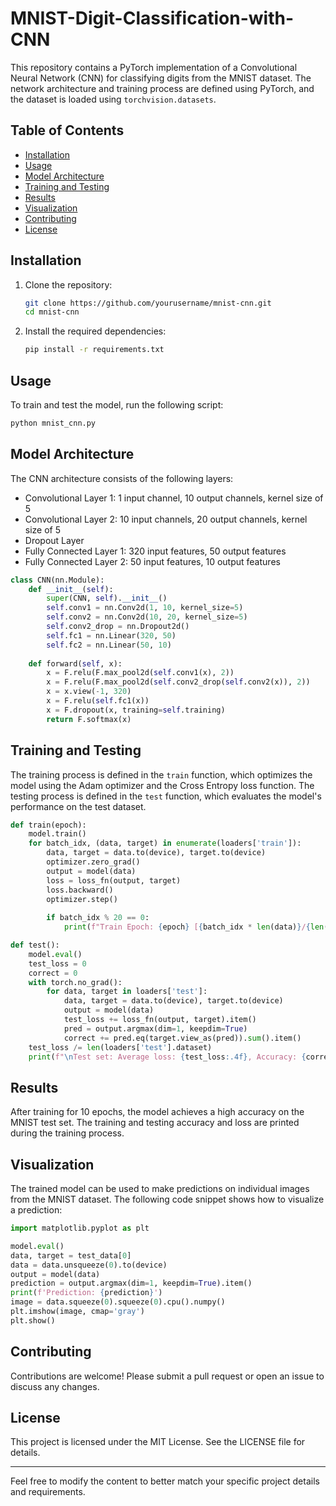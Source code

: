 # MNIST-Digit-Classification-with-CNN

This repository contains a PyTorch implementation of a Convolutional Neural Network (CNN) for classifying digits from the MNIST dataset. The network architecture and training process are defined using PyTorch, and the dataset is loaded using `torchvision.datasets`.

## Table of Contents

- [Installation](#installation)
- [Usage](#usage)
- [Model Architecture](#model-architecture)
- [Training and Testing](#training-and-testing)
- [Results](#results)
- [Visualization](#visualization)
- [Contributing](#contributing)
- [License](#license)

## Installation

1. Clone the repository:
   ```sh
   git clone https://github.com/yourusername/mnist-cnn.git
   cd mnist-cnn
   ```

2. Install the required dependencies:
   ```sh
   pip install -r requirements.txt
   ```

## Usage

To train and test the model, run the following script:
```sh
python mnist_cnn.py
```

## Model Architecture

The CNN architecture consists of the following layers:
- Convolutional Layer 1: 1 input channel, 10 output channels, kernel size of 5
- Convolutional Layer 2: 10 input channels, 20 output channels, kernel size of 5
- Dropout Layer
- Fully Connected Layer 1: 320 input features, 50 output features
- Fully Connected Layer 2: 50 input features, 10 output features

```python
class CNN(nn.Module):
    def __init__(self):
        super(CNN, self).__init__()
        self.conv1 = nn.Conv2d(1, 10, kernel_size=5)
        self.conv2 = nn.Conv2d(10, 20, kernel_size=5)
        self.conv2_drop = nn.Dropout2d()
        self.fc1 = nn.Linear(320, 50)
        self.fc2 = nn.Linear(50, 10)
        
    def forward(self, x):
        x = F.relu(F.max_pool2d(self.conv1(x), 2))
        x = F.relu(F.max_pool2d(self.conv2_drop(self.conv2(x)), 2))
        x = x.view(-1, 320)
        x = F.relu(self.fc1(x))
        x = F.dropout(x, training=self.training)
        return F.softmax(x)
```

## Training and Testing

The training process is defined in the `train` function, which optimizes the model using the Adam optimizer and the Cross Entropy loss function. The testing process is defined in the `test` function, which evaluates the model's performance on the test dataset.

```python
def train(epoch):
    model.train()
    for batch_idx, (data, target) in enumerate(loaders['train']):
        data, target = data.to(device), target.to(device)
        optimizer.zero_grad()
        output = model(data)
        loss = loss_fn(output, target)
        loss.backward()
        optimizer.step()
        
        if batch_idx % 20 == 0:
            print(f"Train Epoch: {epoch} [{batch_idx * len(data)}/{len(loaders['train'].dataset)} ({100. * batch_idx / len(loaders['train']):.0f}%)]\t{loss.item():.6f}")

def test():
    model.eval()
    test_loss = 0
    correct = 0
    with torch.no_grad():
        for data, target in loaders['test']:
            data, target = data.to(device), target.to(device)
            output = model(data)
            test_loss += loss_fn(output, target).item()
            pred = output.argmax(dim=1, keepdim=True)
            correct += pred.eq(target.view_as(pred)).sum().item()
    test_loss /= len(loaders['test'].dataset)
    print(f"\nTest set: Average loss: {test_loss:.4f}, Accuracy: {correct}/{len(loaders['test'].dataset)} ({100. * correct / len(loaders['test'].dataset):.0f}%)\n")
```

## Results

After training for 10 epochs, the model achieves a high accuracy on the MNIST test set. The training and testing accuracy and loss are printed during the training process.

## Visualization

The trained model can be used to make predictions on individual images from the MNIST dataset. The following code snippet shows how to visualize a prediction:

```python
import matplotlib.pyplot as plt

model.eval()
data, target = test_data[0]
data = data.unsqueeze(0).to(device)
output = model(data)
prediction = output.argmax(dim=1, keepdim=True).item()
print(f'Prediction: {prediction}')
image = data.squeeze(0).squeeze(0).cpu().numpy()
plt.imshow(image, cmap='gray')
plt.show()
```

## Contributing

Contributions are welcome! Please submit a pull request or open an issue to discuss any changes.

## License

This project is licensed under the MIT License. See the LICENSE file for details.

---

Feel free to modify the content to better match your specific project details and requirements.

